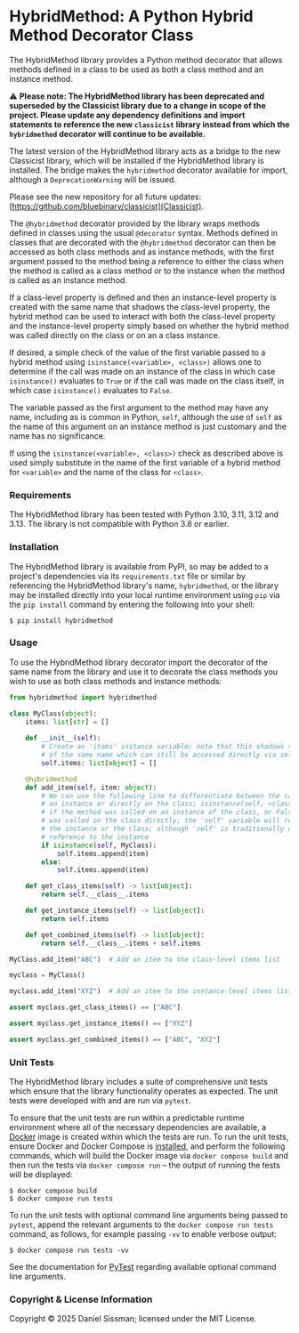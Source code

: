 # HybridMethod: A Python Hybrid Method Decorator Class

The HybridMethod library provides a Python method decorator that allows methods defined
in a class to be used as both a class method and an instance method.

⚠️ **Please note: The HybridMethod library has been deprecated and superseded by the Classicist library due to a change in scope of the project. Please update any dependency definitions and import statements to reference the new `classicist` library instead from which the `hybridmethod` decorator will continue to be available.**

The latest version of the HybridMethod library acts as a bridge to the new Classicist library, which will be installed if the HybridMethod library is installed. The bridge
makes the `hybridmethod` decorator available for import, although a `DeprecationWarning`
will be issued.

Please see the new repository for all future updates: [https://github.com/bluebinary/classicist](Classicist).

The `@hybridmethod` decorator provided by the library wraps methods defined in classes
using the usual `@decorator` syntax. Methods defined in classes that are decorated with
the `@hybridmethod` decorator can then be accessed as both class methods and as instance
methods, with the first argument passed to the method being a reference to either the
class when the method is called as a class method or to the instance when the method is
called as an instance method.

If a class-level property is defined and then an instance-level property is created with
the same name that shadows the class-level property, the hybrid method can be used to
interact with both the class-level property and the instance-level property simply based
on whether the hybrid method was called directly on the class or on an a class instance.

If desired, a simple check of the value of the first variable passed to a hybrid method
using `isinstance(<variable>, <class>)` allows one to determine if the call was made on
an instance of the class in which case `isinstance()` evaluates to `True` or if the call
was made on the class itself, in which case `isinstance()` evaluates to `False`.

The variable passed as the first argument to the method may have any name, including as
is common in Python, `self`, although the use of `self` as the name of this argument on
an instance method is just customary and the name has no significance.

If using the `isinstance(<variable>, <class>)` check as described above is used simply
substitute in the name of the first variable of a hybrid method for `<variable>` and the
name of the class for `<class>`.

### Requirements

The HybridMethod library has been tested with Python 3.10, 3.11, 3.12 and 3.13. The library is not compatible with Python 3.8 or earlier.

### Installation

The HybridMethod library is available from PyPI, so may be added to a project's dependencies via its `requirements.txt` file or similar by referencing the HybridMethod library's name, `hybridmethod`, or the library may be installed directly into your local runtime environment using `pip` via the `pip install` command by entering the following into your shell:

	$ pip install hybridmethod

### Usage

To use the HybridMethod library decorator import the decorator of the same name from the
library and use it to decorate the class methods you wish to use as both class methods
and instance methods:

```python
from hybridmethod import hybridmethod

class MyClass(object):
	items: list[str] = []
	
	def __init__(self):
		# Create an 'items' instance variable; note that this shadows the class variable
		# of the same name which can still be accessed directly via self.__class__.items
		self.items: list[object] = []

	@hybridmethod
	def add_item(self, item: object):
		# We can use the following line to differentiate between the call being made on
		# an instance or directly on the class; isinstance(self, <class>) returns True
		# if the method was called on an instance of the class, or False if the method
		# was called on the class directly; the 'self' variable will reference either
		# the instance or the class; although 'self' is traditionally used in Python as
		# reference to the instance
		if isinstance(self, MyClass):
			self.items.append(item)
		else:
			self.items.append(item)

	def get_class_items(self) -> list[object]:
		return self.__class__.items

	def get_instance_items(self) -> list[object]:
		return self.items

	def get_combined_items(self) -> list[object]:
		return self.__class__.items + self.items

MyClass.add_item("ABC")  # Add an item to the class-level items list

myclass = MyClass()

myclass.add_item("XYZ")  # Add an item to the instance-level items list

assert myclass.get_class_items() == ["ABC"]

assert myclass.get_instance_items() == ["XYZ"]

assert myclass.get_combined_items() == ["ABC", "XYZ"]
```

### Unit Tests

The HybridMethod library includes a suite of comprehensive unit tests which ensure that
the library functionality operates as expected. The unit tests were developed with and
are run via `pytest`.

To ensure that the unit tests are run within a predictable runtime environment where all of the necessary dependencies are available, a [Docker](https://www.docker.com) image is created within which the tests are run. To run the unit tests, ensure Docker and Docker Compose is [installed](https://docs.docker.com/engine/install/), and perform the following commands, which will build the Docker image via `docker compose build` and then run the tests via `docker compose run` – the output of running the tests will be displayed:

```shell
$ docker compose build
$ docker compose run tests
```

To run the unit tests with optional command line arguments being passed to `pytest`, append the relevant arguments to the `docker compose run tests` command, as follows, for example passing `-vv` to enable verbose output:

```shell
$ docker compose run tests -vv
```

See the documentation for [PyTest](https://docs.pytest.org/en/latest/) regarding available optional command line arguments.

### Copyright & License Information

Copyright © 2025 Daniel Sissman; licensed under the MIT License.
